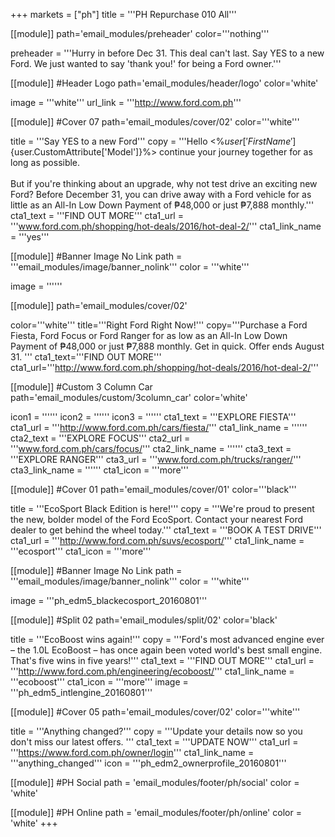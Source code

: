 +++
markets = ["ph"]
title = '''PH Repurchase 010 All'''

[[module]]
path='email_modules/preheader'
color='''nothing'''

preheader = '''Hurry in before Dec 31. This deal can't last. Say YES to a new Ford. We just wanted to say 'thank you!' for being a Ford owner.'''

[[module]] #Header Logo
path='email_modules/header/logo'
color='white'

  image = '''white'''
  url_link = '''http://www.ford.com.ph'''

[[module]] #Cover 07
path='email_modules/cover/02'
color='''white'''

  title = '''Say YES to a new Ford'''
  copy = '''Hello <%${user['FirstName']}%>!<br /><br />We just wanted to say 'thank you!' for being a Ford owner. We hope you and your <%${user.CustomAttribute['Model']}%> continue your journey together for as long as possible.<br /><br />But if you're thinking about an upgrade, why not test drive an exciting new Ford? Before December 31, you can drive away with a Ford vehicle for as little as an All-In Low Down Payment of ₱48,000 or just ₱7,888 monthly.'''
  cta1_text = '''FIND OUT MORE'''
  cta1_url = '''www.ford.com.ph/shopping/hot-deals/2016/hot-deal-2/'''
  cta1_link_name = '''yes'''

[[module]] #Banner Image No Link
path = '''email_modules/image/banner_nolink'''
color = '''white'''

  image = ''''''
  
  [[module]]
path='email_modules/cover/02'

color='''white'''
title='''Right Ford Right Now!'''
copy='''Purchase a Ford Fiesta, Ford Focus or Ford Ranger for as low as an All-In Low Down Payment of ₱48,000 or just ₱7,888 monthly. Get in quick. Offer ends August 31. '''
cta1_text='''FIND OUT MORE'''
cta1_url='''http://www.ford.com.ph/shopping/hot-deals/2016/hot-deal-2/'''

[[module]] #Custom 3 Column Car
path='email_modules/custom/3column_car'
color='white'

  icon1 = ''''''
  icon2 = ''''''
  icon3 = ''''''
  cta1_text = '''EXPLORE FIESTA'''
  cta1_url = '''http://www.ford.com.ph/cars/fiesta/'''
  cta1_link_name = ''''''
  cta2_text = '''EXPLORE FOCUS'''
  cta2_url = '''www.ford.com.ph/cars/focus/'''
  cta2_link_name = ''''''
  cta3_text = '''EXPLORE RANGER'''
  cta3_url = '''www.ford.com.ph/trucks/ranger/'''
  cta3_link_name = ''''''
  cta1_icon = '''more''' 

[[module]] #Cover 01
path='email_modules/cover/01'
color='''black'''

  title = '''EcoSport Black Edition is here!'''
  copy = '''We're proud to present the new, bolder model of the Ford EcoSport. Contact your nearest Ford dealer to get behind the wheel today.'''
  cta1_text = '''BOOK A TEST DRIVE'''
  cta1_url = '''http://www.ford.com.ph/suvs/ecosport/'''
  cta1_link_name = '''ecosport'''
  cta1_icon = '''more'''

[[module]] #Banner Image No Link
path = '''email_modules/image/banner_nolink'''
color = '''white'''

  image = '''ph_edm5_blackecosport_20160801'''

[[module]] #Split 02
path='email_modules/split/02'
color='black'

  title = '''EcoBoost wins again!'''
  copy = '''Ford's most advanced engine ever – the 1.0L EcoBoost – has once again been voted world's best small engine. That's five wins in five years!'''
  cta1_text = '''FIND OUT MORE'''
  cta1_url = '''http://www.ford.com.ph/engineering/ecoboost/'''
  cta1_link_name = '''ecoboost'''
  cta1_icon = '''more'''
  image = '''ph_edm5_intlengine_20160801'''

[[module]] #Cover 05
path='email_modules/cover/02'
color='''white'''

  title = '''Anything changed?'''
  copy = '''Update your details now so you don't miss our latest offers. '''
  cta1_text = '''UPDATE NOW'''
  cta1_url = '''https://www.ford.com.ph/owner/login'''
  cta1_link_name = '''anything_changed'''
  icon = '''ph_edm2_ownerprofile_20160801'''

[[module]] #PH Social
path = 'email_modules/footer/ph/social'
color = 'white'

[[module]] #PH Online
path = 'email_modules/footer/ph/online'
color = 'white'
+++